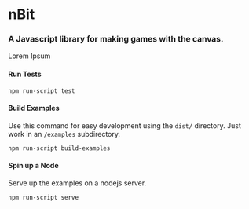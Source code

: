 nBit
====

### A Javascript library for making games with the canvas.

Lorem Ipsum

#### Run Tests

    npm run-script test


#### Build Examples
Use this command for easy development using the ```dist/``` directory. Just work in an ```/examples``` subdirectory.

    npm run-script build-examples

#### Spin up a Node
Serve up the examples on a nodejs server.

    npm run-script serve